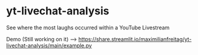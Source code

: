 # yt-livechat-analysis
See where the most laughs occurred within a YouTube Livestream


Demo (Still working on it) --> https://share.streamlit.io/maximilianfreitag/yt-livechat-analysis/main/example.py
